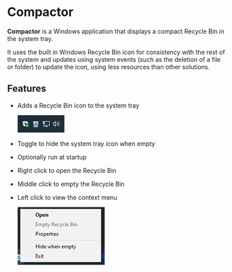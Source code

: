 # Compactor

**Compactor** is a Windows application that displays a compact Recycle Bin in the system tray.

It uses the built in Windows Recycle Bin icon for consistency with the rest of the system and updates using system events (such as the deletion of a file or folder) to update the icon, using less resources than other solutions.

## Features

* Adds a Recycle Bin icon to the system tray

  ![Image of the system tray with the Compactor icon visible](images/system-tray.png "The context menu")
* Toggle to hide the system tray icon when empty
* Optionally run at startup
* Right click to open the Recycle Bin
* Middle click to empty the Recycle Bin
* Left click to view the context menu

  ![Image of the context menu with Open, Empty Recycle Bin, Properties, Hide when empty, and Exit](images/context-menu.png "The context menu")
